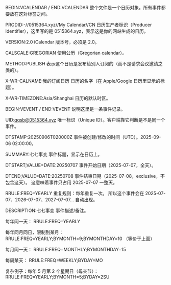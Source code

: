 BEGIN:VCALENDAR / END:VCALENDAR
整个文件是一个日历对象。所有事件都要放在这对标签之间。

PRODID:-//0515364.xyz//My Calendar//CN
日历生产者标识（Producer Identifier），这里写的是 0515364.xyz，表示这是你的网站生成的日历。

VERSION:2.0
iCalendar 版本号，必须是 2.0。

CALSCALE:GREGORIAN
使用公历（Gregorian calendar）。

METHOD:PUBLISH
表示这个日历是发布给别人订阅的（而不是请求会议邀请之类的）。

X-WR-CALNAME:我的订阅日历
日历的名字（在 Apple/Google 日历里显示的标题）。

X-WR-TIMEZONE:Asia/Shanghai
日历的默认时区。

BEGIN:VEVENT / END:VEVENT
说明这里是一条事件记录。

UID:qqsb@0515364.xyz
唯一标识（Unique ID）。客户端靠它判断是不是同一个事件。

DTSTAMP:20250906T020000Z
事件被创建/修改的时间（UTC）。2025-09-06 02:00:00。

SUMMARY:七七事变
事件标题，显示在日历上。

DTSTART;VALUE=DATE:20250707
事件开始日期（2025-07-07，全天）。

DTEND;VALUE=DATE:20250708
事件结束日期（2025-07-08，exclusive，不包含这天）。
这意味着事件只占用 2025-07-07 一整天。

RRULE:FREQ=YEARLY
重复规则：每年重复一次。
所以这个事件会在 2025-07-07、2026-07-07、2027-07-07… 自动出现。

DESCRIPTION:七七事变
事件描述/备注。


每年同一天：
RRULE:FREQ=YEARLY

每年同月同日，限制到某月：
RRULE:FREQ=YEARLY;BYMONTH=9;BYMONTHDAY=10 （等价于上面）

每月同一天：
RRULE:FREQ=MONTHLY;BYMONTHDAY=15

每周某天：
RRULE:FREQ=WEEKLY;BYDAY=MO

复杂例子：每年 5 月第 2 个星期日（母亲节）：
RRULE:FREQ=YEARLY;BYMONTH=5;BYDAY=2SU
